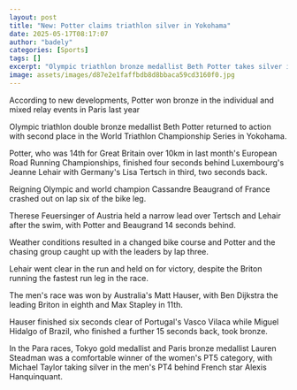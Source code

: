 ```yaml
---
layout: post
title: "New: Potter claims triathlon silver in Yokohama"
date: 2025-05-17T08:17:07
author: "badely"
categories: [Sports]
tags: []
excerpt: "Olympic triathlon bronze medallist Beth Potter takes silver in the World Triathlon Championship Series in Yokohama."
image: assets/images/d87e2e1faffbdb8d8bbaca59cd3160f0.jpg
---
```


According to new developments, Potter won bronze in the individual and mixed relay events in Paris last year

Olympic triathlon double bronze medallist Beth Potter returned to action with second place in the World Triathlon Championship Series in Yokohama.

Potter, who was 14th for Great Britain over 10km in last month's European Road Running Championships, finished four seconds behind Luxembourg's Jeanne Lehair with Germany's Lisa Tertsch in third, two seconds back.

Reigning Olympic and world champion Cassandre Beaugrand of France crashed out on lap six of the bike leg.

Therese Feuersinger of Austria held a narrow lead over Tertsch and Lehair after the swim, with Potter and Beaugrand 14 seconds behind.

Weather conditions resulted in a changed bike course and Potter and the chasing group caught up with the leaders by lap three. 

Lehair went clear in the run and held on for victory, despite the Briton running the fastest run leg in the race.

The men's race was won by Australia's Matt Hauser, with Ben Dijkstra the leading Briton in eighth  and Max Stapley in 11th.

Hauser finished six seconds clear of Portugal's Vasco Vilaca while Miguel Hidalgo of Brazil, who finished a further 15 seconds back, took bronze.

In the Para races, Tokyo gold medallist and Paris bronze medallist Lauren Steadman was a comfortable winner of the women's PT5 category, with Michael Taylor taking silver in the men's PT4 behind French star Alexis Hanquinquant.

